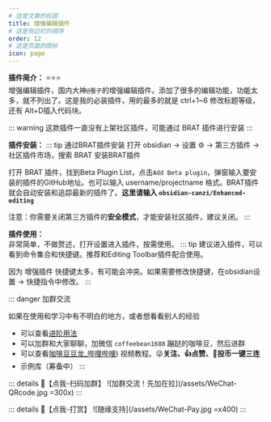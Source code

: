 ```yaml
---
# 这是文章的标题
title: 增强编辑插件
# 这是侧边栏的顺序
order: 12
# 这是页面的图标
icon: page
---
```

**插件简介：**  ⭐️⭐️⭐️  
增强编辑插件，国内大神`@蚕子`的增强编辑插件。添加了很多的编辑功能，功能太多，就不列出了。这是我的必装插件，用的最多的就是 ctrl+1~6 修改标题等级，还有 Alt+D插入代码块。

::: warning
这款插件一直没有上架社区插件，可能通过 BRAT 插件进行安装
:::

**插件安装：**
::: tip 通过BRAT插件安装
打开 obsidian → 设置 ⚙️ → 第三方插件 → 社区插件市场，搜索 BRAT 安装BRAT插件

打开 BRAT 插件，找到Beta Plugin List，点击`Add Beta plugin`，弹窗输入要安装的插件的GitHub地址。也可以输入 username/projectname 格式。BRAT插件就会自动安装和追踪最新的插件了。**这里请输入 `obsidian-canzi/Enhanced-editing`**

注意：你需要关闭第三方插件的**安全模式**，才能安装社区插件，建议关闭。
:::


**插件使用：**  
非常简单，不做赘述，打开设置进入插件，按需使用。
::: tip
建议进入插件，可以看到命令集合和快捷键。推荐和Editing Toolbar插件配合使用。

因为 增强插件 快捷键太多，有可能会冲突。如果需要修改快捷键，在obsidian设置 → 快捷指令中修改。
:::

::: danger 加群交流

如果在使用和学习中有不明白的地方，或者想看看别人的经验
- 可以查看[进阶用法](/zh/advanced)
- 可以加群和大家聊聊，加微信 `coffeebean1688` 蹦跶的咖啡豆，然后进群
- 可以查看[咖啡豆豆龙_哔哩哔哩](https://space.bilibili.com/618777356)) 视频教程。😜**关注、👍点赞、📀投币一键三连**
- 示例库（筹备中）
:::

::: details 🌱【点我-扫码加群】
![加群交流！先加在拉](/assets/WeChat-QRcode.jpg =300x) 
::: 

::: details 🍻【点我-打赏】
![随缘支持](/assets/WeChat-Pay.jpg =x400)
::: 

